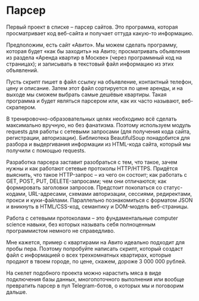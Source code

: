 # Парсер
Первый проект в списке – парсер сайтов. Это программа, которая просматривает код веб-сайта и получает оттуда какую-то информацию. 

Предположим, есть сайт «Авито». Мы можем сделать программу, которая будет «как бы заходить» на Авито; просматривать объявления из раздела «Аренда квартир в Москве» (через программный код на страницах); и записывать в текстовый файл информацию из этих объявлений.

Пусть скрипт пишет в файл ссылку на объявление, контактный телефон, цену и описание. Затем этот файл сортируется по цене аренды, и на выходе мы сможем выбрать самые дешёвые квартиры. Такая программа и будет являться парсером или, как их часто называют, веб-скрапером.

В тренировочно-образовательных целях необходимо всё сделать максимально вручную, но без фанатизма. Поэтому используем модуль requests для работы с сетевыми запросами (для получения кода сайта, регистрации, авторизации). Библиотека BeautifulSoup понадобится для разбора и выдергивания информации из HTML-кода сайта, который мы получили с помощью requests.

Разработка парсера заставит разобраться с тем, что такое, зачем нужны и как работают сетевые протоколы HTTP/HTTPS. Придётся выяснить, что такое HTTP-запрос – из чего он состоит; как работать с GET, POST, PUT, DELETE-запросами; чем они отличаются; как формировать заголовки запросов. Предстоит покопаться со статус-кодами, URL-адресами, схемами авторизации, сессиями, редиректами, прокси и куки-файлами. Параллельно познакомиться с форматом JSON и вникнуть в HTML/CSS-код, семантику и DOM-модель веб-страницы.

Работа с сетевыми протоколами – это фундаментальные computer science навыки, без которых называть себя полноценным программистом немного не справедливо.

Мне кажется, пример с квартирами на Авито идеально подходит для пробы пера. Поэтому попробуйте написать скрипт, который создаст файл с информацией о всех трехкомнатных квартирах, которые продают в твоем городе, по цене, скажем, дороже 3 000 000 рублей.

На скелет подобного проекта можно нарастить мяса в виде подключения базы данных, многопоточного выполнения или вообще превратить парсер в пул Telegram-ботов, о которых мы и поговорим дальше.